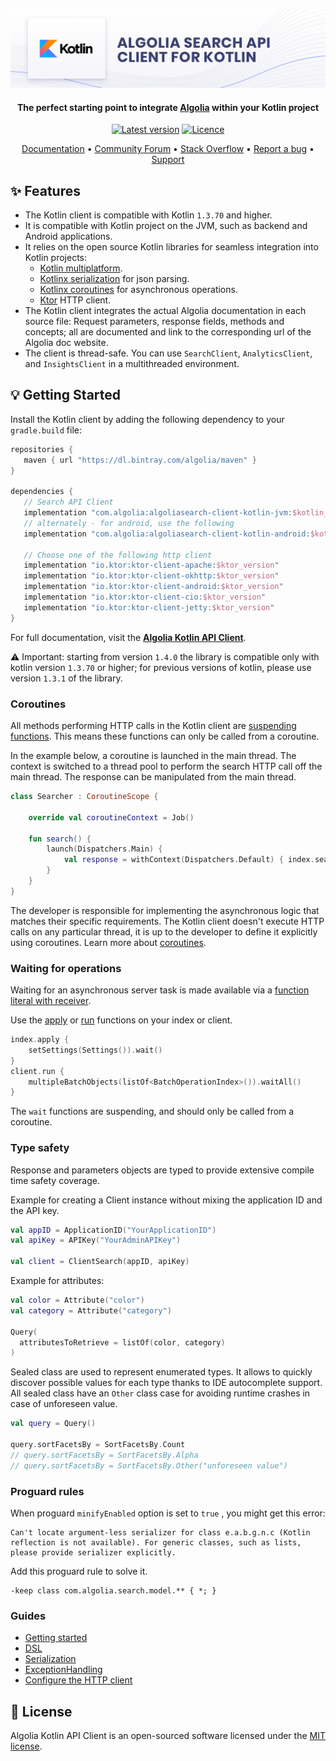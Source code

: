 <p align="center">
  <a href="https://www.algolia.com">
    <img alt="Algolia for Kotlin" src="https://raw.githubusercontent.com/algolia/algoliasearch-client-common/master/banners/kotlin.png" >
  </a>
  
  <h4 align="center">The perfect starting point to integrate <a href="https://algolia.com" target="_blank">Algolia</a> within your Kotlin project</h4>

  <p align="center">
    <a href="https://bintray.com/algolia/maven/algoliasearch-client-kotlin/_latestVersion"><img src="https://api.bintray.com/packages/algolia/maven/algoliasearch-client-kotlin/images/download.svg" alt="Latest version"></img></a>
    <a href="https://opensource.org/licenses/MIT"><img src="https://img.shields.io/badge/License-MIT-yellow.svg" alt="Licence"></img></a>
  </p>
</p>

<p align="center">
  <a href="https://www.algolia.com/doc/api-client/getting-started/install/kotlin/" target="_blank">Documentation</a>  •
  <a href="https://discourse.algolia.com" target="_blank">Community Forum</a>  •
  <a href="http://stackoverflow.com/questions/tagged/algolia" target="_blank">Stack Overflow</a>  •
  <a href="https://github.com/algolia/algoliasearch-client-kotlin/issues" target="_blank">Report a bug</a>  •
  <a href="https://www.algolia.com/support" target="_blank">Support</a>
</p>

## ✨ Features

- The Kotlin client is compatible with Kotlin `1.3.70` and higher.
- It is compatible with Kotlin project on the JVM, such as backend and Android applications.
- It relies on the open source Kotlin libraries for seamless integration into Kotlin projects:
  - [Kotlin multiplatform](https://kotlinlang.org/docs/reference/multiplatform.html).
  - [Kotlinx serialization](https://github.com/Kotlin/kotlinx.serialization) for json parsing.
  - [Kotlinx coroutines](https://github.com/Kotlin/kotlinx.coroutines) for asynchronous operations.
  - [Ktor](https://github.com/ktorio/ktor) HTTP client.
- The Kotlin client integrates the actual Algolia documentation in each source file: Request parameters, response fields, methods and concepts; all are documented and link to the corresponding url of the Algolia doc website.
- The client is thread-safe. You can use `SearchClient`, `AnalyticsClient`, and `InsightsClient` in a multithreaded environment.

## 💡 Getting Started

Install the Kotlin client by adding the following dependency to your `gradle.build` file:

  ```gradle
  repositories {
     maven { url "https://dl.bintray.com/algolia/maven" }
  }
  
  dependencies {
     // Search API Client
     implementation "com.algolia:algoliasearch-client-kotlin-jvm:$kotlin_client_version"
     // alternately - for android, use the following
     implementation "com.algolia:algoliasearch-client-kotlin-android:$kotlin_client_version"

     // Choose one of the following http client
     implementation "io.ktor:ktor-client-apache:$ktor_version"
     implementation "io.ktor:ktor-client-okhttp:$ktor_version"
     implementation "io.ktor:ktor-client-android:$ktor_version"
     implementation "io.ktor:ktor-client-cio:$ktor_version"
     implementation "io.ktor:ktor-client-jetty:$ktor_version"
  }
  ```

For full documentation, visit the **[Algolia Kotlin API Client](https://www.algolia.com/doc/api-client/getting-started/install/kotlin/)**.

⚠️ Important: starting from version `1.4.0` the library is compatible only with kotlin version `1.3.70` or higher; for previous versions of kotlin, please use version `1.3.1` of the library.

### Coroutines

All methods performing HTTP calls in the Kotlin client are [suspending functions](https://kotlinlang.org/docs/reference/coroutines/composing-suspending-functions.html#composing-suspending-functions). 
This means these functions can only be called from a coroutine.

In the example below, a coroutine is launched in the main thread.
The context is switched to a thread pool to perform the search HTTP call off the main thread.
The response can be manipulated from the main thread.

```kotlin
class Searcher : CoroutineScope {

    override val coroutineContext = Job()

    fun search() {
        launch(Dispatchers.Main) {
            val response = withContext(Dispatchers.Default) { index.search() }
        }
    }
}
```

The developer is responsible for implementing the asynchronous logic that matches their specific requirements.
The Kotlin client doesn't execute HTTP calls on any particular thread, it is up to the developer to define it explicitly using coroutines.
Learn more about [coroutines](https://kotlinlang.org/docs/reference/coroutines/coroutines-guide.html).


### Waiting for operations

Waiting for an asynchronous server task is made available via a [function literal with receiver](https://kotlinlang.org/docs/reference/lambdas.html#function-literals-with-receiver).

Use the [apply](https://kotlinlang.org/api/latest/jvm/stdlib/kotlin/apply.html) or [run](https://kotlinlang.org/api/latest/jvm/stdlib/kotlin/run.html) functions on your index or client.

```kotlin
index.apply {
    setSettings(Settings()).wait()
}
client.run {
    multipleBatchObjects(listOf<BatchOperationIndex>()).waitAll()
}
```

The `wait` functions are suspending, and should only be called from a coroutine.

### Type safety

Response and parameters objects are typed to provide extensive compile time safety coverage.

Example for creating a Client instance without mixing the application ID and the API key.

```kotlin
val appID = ApplicationID("YourApplicationID")
val apiKey = APIKey("YourAdminAPIKey")

val client = ClientSearch(appID, apiKey)
```

Example for attributes:

```kotlin
val color = Attribute("color")
val category = Attribute("category")

Query(
  attributesToRetrieve = listOf(color, category)
)
```

Sealed class are used to represent enumerated types. It allows to quickly discover possible values for each type thanks to IDE autocomplete support.
All sealed class have an `Other` class case for avoiding runtime crashes in case of unforeseen value.

```kotlin
val query = Query()

query.sortFacetsBy = SortFacetsBy.Count
// query.sortFacetsBy = SortFacetsBy.Alpha
// query.sortFacetsBy = SortFacetsBy.Other("unforeseen value")
```

### Proguard rules

When proguard `minifyEnabled` option is set to `true` , you might get this error:

```
Can't locate argument-less serializer for class e.a.b.g.n.c (Kotlin reflection is not available). For generic classes, such as lists, please provide serializer explicitly.
```

Add this proguard rule to solve it.

```
-keep class com.algolia.search.model.** { *; }
```

### Guides

- [Getting started](https://github.com/algolia/algoliasearch-client-kotlin/tree/master/docs/GettingStarted.md)
- [DSL](https://github.com/algolia/algoliasearch-client-kotlin/tree/master/docs/DSL.md)
- [Serialization](https://github.com/algolia/algoliasearch-client-kotlin/tree/master/docs/Serialization.md)
- [ExceptionHandling](https://github.com/algolia/algoliasearch-client-kotlin/tree/master/docs/ExceptionHandling.md)
- [Configure the HTTP client](https://github.com/algolia/algoliasearch-client-kotlin/tree/master/docs/HTTPClient.md)

## 📄 License

Algolia Kotlin API Client is an open-sourced software licensed under the [MIT license](LICENSE.md).
